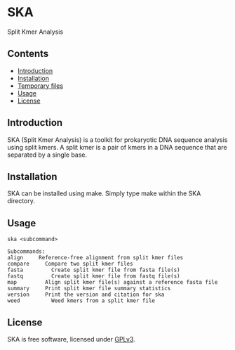 # SKA
Split Kmer Analysis

## Contents
* [Introduction](#introduction)
* [Installation](#installation)
* [Temporary files](#temporary-files)
* [Usage](#usage)
* [License](#license)

## Introduction
SKA (Split Kmer Analysis) is a toolkit for prokaryotic DNA sequence analysis using split kmers. A split kmer is a pair of kmers in a DNA sequence that are separated by a single base.

## Installation
SKA can be installed using make. Simply type make within the SKA directory.

## Usage
    ska <subcommand>

    Subcommands:
    align     Reference-free alignment from split kmer files
    compare		Compare two split kmer files
    fasta		  Create split kmer file from fasta file(s)
    fastq		  Create split kmer file from fastq file(s)
    map		    Align split kmer file(s) against a reference fasta file
    summary		Print split kmer file summary statistics
    version		Print the version and citation for ska
    weed		  Weed kmers from a split kmer file

## License
SKA is free software, licensed under [GPLv3](https://github.com/simonrharris/SKA/blob/master/LICENSE).
